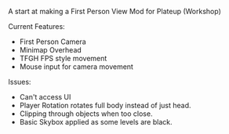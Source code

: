 A start at making a First Person View Mod for Plateup (Workshop)

Current Features:
- First Person Camera
- Minimap Overhead
- TFGH FPS style movement
- Mouse input for camera movement


Issues:
- Can't access UI
- Player Rotation rotates full body instead of just head. 
- Clipping through objects when too close.
- Basic Skybox applied as some levels are black.
